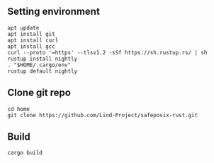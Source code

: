 ## Setting environment

```
apt update
apt install git
apt install curl
apt install gcc
curl --proto '=https' --tlsv1.2 -sSf https://sh.rustup.rs/ | sh
rustup install nightly
. "$HOME/.cargo/env"
rustup default nightly
```

## Clone git repo

```
cd home
git clone https://github.com/Lind-Project/safeposix-rust.git
```

## Build

```
cargo build
```

